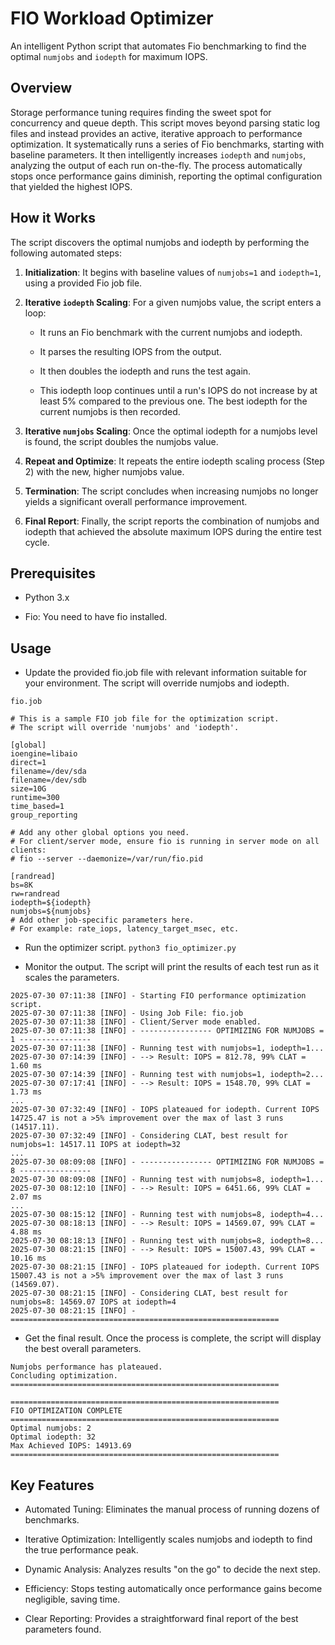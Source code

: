 # FIO Workload Optimizer
An intelligent Python script that automates Fio benchmarking to find the optimal `numjobs` and `iodepth` for maximum IOPS.

## Overview
Storage performance tuning requires finding the sweet spot for concurrency and queue depth. This script moves beyond parsing static log files and instead provides an active, iterative approach to performance optimization. It systematically runs a series of Fio benchmarks, starting with baseline parameters. It then intelligently increases `iodepth` and `numjobs`, analyzing the output of each run on-the-fly. The process automatically stops once performance gains diminish, reporting the optimal configuration that yielded the highest IOPS.

## How it Works
The script discovers the optimal numjobs and iodepth by performing the following automated steps:

1. **Initialization**: It begins with baseline values of `numjobs=1` and `iodepth=1`, using a provided Fio job file.

2. **Iterative `iodepth` Scaling**: For a given numjobs value, the script enters a loop:

    * It runs an Fio benchmark with the current numjobs and iodepth.

    * It parses the resulting IOPS from the output.

    * It then doubles the iodepth and runs the test again.

    * This iodepth loop continues until a run's IOPS do not increase by at least 5% compared to the previous one. The best iodepth for the current numjobs is then recorded.

3. **Iterative `numjobs` Scaling**: Once the optimal iodepth for a numjobs level is found, the script doubles the numjobs value.

4. **Repeat and Optimize**: It repeats the entire iodepth scaling process (Step 2) with the new, higher numjobs value.

5. **Termination**: The script concludes when increasing numjobs no longer yields a significant overall performance improvement.

6. **Final Report**: Finally, the script reports the combination of numjobs and iodepth that achieved the absolute maximum IOPS during the entire test cycle.

## Prerequisites
- Python 3.x

- Fio: You need to have fio installed.

## Usage
* Update the provided fio.job file with relevant information suitable for your environment. The script will override numjobs and iodepth.

`fio.job`
```
# This is a sample FIO job file for the optimization script.
# The script will override 'numjobs' and 'iodepth'.

[global]
ioengine=libaio
direct=1
filename=/dev/sda
filename=/dev/sdb
size=10G
runtime=300
time_based=1
group_reporting

# Add any other global options you need.
# For client/server mode, ensure fio is running in server mode on all clients:
# fio --server --daemonize=/var/run/fio.pid

[randread]
bs=8K
rw=randread
iodepth=${iodepth}
numjobs=${numjobs}
# Add other job-specific parameters here.
# For example: rate_iops, latency_target_msec, etc.
```

* Run the optimizer script.
`python3 fio_optimizer.py`

* Monitor the output. The script will print the results of each test run as it scales the parameters.
```
2025-07-30 07:11:38 [INFO] - Starting FIO performance optimization script.
2025-07-30 07:11:38 [INFO] - Using Job File: fio.job
2025-07-30 07:11:38 [INFO] - Client/Server mode enabled.
2025-07-30 07:11:38 [INFO] - ---------------- OPTIMIZING FOR NUMJOBS = 1 ----------------
2025-07-30 07:11:38 [INFO] - Running test with numjobs=1, iodepth=1...
2025-07-30 07:14:39 [INFO] - --> Result: IOPS = 812.78, 99% CLAT = 1.60 ms
2025-07-30 07:14:39 [INFO] - Running test with numjobs=1, iodepth=2...
2025-07-30 07:17:41 [INFO] - --> Result: IOPS = 1548.70, 99% CLAT = 1.73 ms
...
2025-07-30 07:32:49 [INFO] - IOPS plateaued for iodepth. Current IOPS 14725.47 is not a >5% improvement over the max of last 3 runs (14517.11).
2025-07-30 07:32:49 [INFO] - Considering CLAT, best result for numjobs=1: 14517.11 IOPS at iodepth=32
...
2025-07-30 08:09:08 [INFO] - ---------------- OPTIMIZING FOR NUMJOBS = 8 ----------------
2025-07-30 08:09:08 [INFO] - Running test with numjobs=8, iodepth=1...
2025-07-30 08:12:10 [INFO] - --> Result: IOPS = 6451.66, 99% CLAT = 2.07 ms
...
2025-07-30 08:15:12 [INFO] - Running test with numjobs=8, iodepth=4...
2025-07-30 08:18:13 [INFO] - --> Result: IOPS = 14569.07, 99% CLAT = 4.88 ms
2025-07-30 08:18:13 [INFO] - Running test with numjobs=8, iodepth=8...
2025-07-30 08:21:15 [INFO] - --> Result: IOPS = 15007.43, 99% CLAT = 10.16 ms
2025-07-30 08:21:15 [INFO] - IOPS plateaued for iodepth. Current IOPS 15007.43 is not a >5% improvement over the max of last 3 runs (14569.07).
2025-07-30 08:21:15 [INFO] - Considering CLAT, best result for numjobs=8: 14569.07 IOPS at iodepth=4
2025-07-30 08:21:15 [INFO] - ============================================================

```
* Get the final result. Once the process is complete, the script will display the best overall parameters.
```
Numjobs performance has plateaued. 
Concluding optimization.
============================================================

============================================================
FIO OPTIMIZATION COMPLETE
============================================================
Optimal numjobs: 2
Optimal iodepth: 32
Max Achieved IOPS: 14913.69
============================================================
```

## Key Features
*  Automated Tuning: Eliminates the manual process of running dozens of benchmarks.
  
*  Iterative Optimization: Intelligently scales numjobs and iodepth to find the true performance peak.
  
*  Dynamic Analysis: Analyzes results "on the go" to decide the next step.
  
*  Efficiency: Stops testing automatically once performance gains become negligible, saving time.
  
*  Clear Reporting: Provides a straightforward final report of the best parameters found.

  
